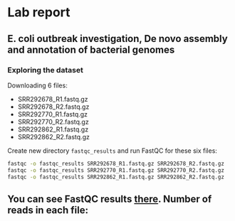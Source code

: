 # Lab report
## E. coli outbreak investigation, De novo assembly and annotation of bacterial genomes

### Exploring the dataset
Downloading 6 files:
- SRR292678_R1.fastq.gz
- SRR292678_R2.fastq.gz
- SRR292770_R1.fastq.gz
- SRR292770_R2.fastq.gz
- SRR292862_R1.fastq.gz
- SRR292862_R2.fastq.gz

Create new directory `fastqc_results` and run FastQC for these six files:
```bash
fastqc -o fastqc_results SRR292678_R1.fastq.gz SRR292678_R2.fastq.gz
fastqc -o fastqc_results SRR292770_R1.fastq.gz SRR292770_R2.fastq.gz
fastqc -o fastqc_results SRR292862_R1.fastq.gz SRR292862_R2.fastq.gz
```
You can see FastQC results [there](https://github.com/rereremin/IB/tree/project3/fastqc_results).
Number of reads in each file:
- 
